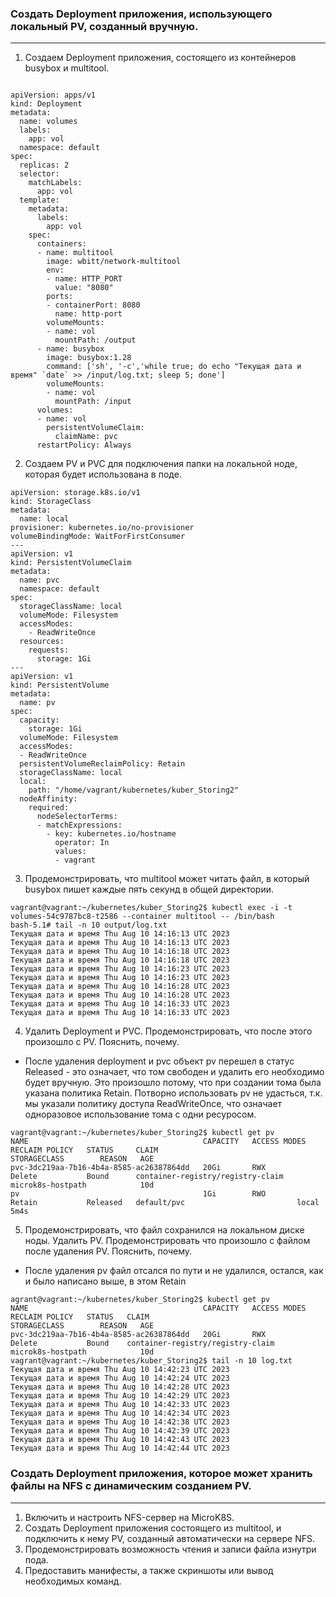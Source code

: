 ### Создать Deployment приложения, использующего локальный PV, созданный вручную.
***
1. Создаем Deployment приложения, состоящего из контейнеров busybox и multitool.
```

apiVersion: apps/v1
kind: Deployment
metadata:
  name: volumes
  labels:
    app: vol
  namespace: default
spec:
  replicas: 2
  selector:
    matchLabels:
      app: vol
  template:
    metadata:
      labels:
        app: vol
    spec:
      containers:
      - name: multitool
        image: wbitt/network-multitool
        env:
        - name: HTTP_PORT
          value: "8080"
        ports:
        - containerPort: 8080
          name: http-port
        volumeMounts:
        - name: vol
          mountPath: /output
      - name: busybox
        image: busybox:1.28
        command: ['sh', '-c','while true; do echo "Текущая дата и время" `date` >> /input/log.txt; sleep 5; done']
        volumeMounts:
        - name: vol
          mountPath: /input
      volumes:
      - name: vol
        persistentVolumeClaim:
          claimName: pvc
      restartPolicy: Always
```
2. Создаем PV и PVC для подключения папки на локальной ноде, которая будет использована в поде.
```
apiVersion: storage.k8s.io/v1
kind: StorageClass
metadata:
  name: local
provisioner: kubernetes.io/no-provisioner
volumeBindingMode: WaitForFirstConsumer
---
apiVersion: v1
kind: PersistentVolumeClaim
metadata:
  name: pvc
  namespace: default
spec:
  storageClassName: local
  volumeMode: Filesystem
  accessModes:
    - ReadWriteOnce
  resources:
    requests:
      storage: 1Gi
---
apiVersion: v1
kind: PersistentVolume
metadata:
  name: pv
spec:
  capacity:
    storage: 1Gi
  volumeMode: Filesystem
  accessModes:
  - ReadWriteOnce
  persistentVolumeReclaimPolicy: Retain
  storageClassName: local
  local:
    path: "/home/vagrant/kubernetes/kuber_Storing2"
  nodeAffinity:
    required:
      nodeSelectorTerms:
      - matchExpressions:
        - key: kubernetes.io/hostname
          operator: In
          values:
          - vagrant
```
3. Продемонстрировать, что multitool может читать файл, в который busybox пишет каждые пять секунд в общей директории.
````
vagrant@vagrant:~/kubernetes/kuber_Storing2$ kubectl exec -i -t volumes-54c9787bc8-t2586 --container multitool -- /bin/bash
bash-5.1# tail -n 10 output/log.txt
Текущая дата и время Thu Aug 10 14:16:13 UTC 2023
Текущая дата и время Thu Aug 10 14:16:13 UTC 2023
Текущая дата и время Thu Aug 10 14:16:18 UTC 2023
Текущая дата и время Thu Aug 10 14:16:18 UTC 2023
Текущая дата и время Thu Aug 10 14:16:23 UTC 2023
Текущая дата и время Thu Aug 10 14:16:23 UTC 2023
Текущая дата и время Thu Aug 10 14:16:28 UTC 2023
Текущая дата и время Thu Aug 10 14:16:28 UTC 2023
Текущая дата и время Thu Aug 10 14:16:33 UTC 2023
Текущая дата и время Thu Aug 10 14:16:33 UTC 2023
````
4. Удалить Deployment и PVC. Продемонстрировать, что после этого произошло с PV. Пояснить, почему.
 - После удаления deployment и pvc объект pv перешел в статус Released - это означает, что том свободен и удалить его необходимо будет вручную. Это произошло потому, что при создании тома была указана политика Retain. Потворно использовать pv не удасться, т.к. мы указали политику доступа ReadWriteOnce, что означает одноразовое использование тома с одни ресуросом.
````
vagrant@vagrant:~/kubernetes/kuber_Storing2$ kubectl get pv
NAME                                       CAPACITY   ACCESS MODES   RECLAIM POLICY   STATUS     CLAIM                               STORAGECLASS        REASON   AGE
pvc-3dc219aa-7b16-4b4a-8585-ac26387864dd   20Gi       RWX            Delete           Bound      container-registry/registry-claim   microk8s-hostpath            10d
pv                                         1Gi        RWO            Retain           Released   default/pvc                         local                       5m4s
````
5. Продемонстрировать, что файл сохранился на локальном диске ноды. Удалить PV. Продемонстрировать что произошло с файлом после удаления PV. Пояснить, почему.
 - После удаления pv файл отсался по пути и не удалился, остался, как и было написано выше, в этом Retain
````
agrant@vagrant:~/kubernetes/kuber_Storing2$ kubectl get pv
NAME                                       CAPACITY   ACCESS MODES   RECLAIM POLICY   STATUS   CLAIM                               STORAGECLASS        REASON   AGE
pvc-3dc219aa-7b16-4b4a-8585-ac26387864dd   20Gi       RWX            Delete           Bound    container-registry/registry-claim   microk8s-hostpath            10d
vagrant@vagrant:~/kubernetes/kuber_Storing2$ tail -n 10 log.txt
Текущая дата и время Thu Aug 10 14:42:23 UTC 2023
Текущая дата и время Thu Aug 10 14:42:24 UTC 2023
Текущая дата и время Thu Aug 10 14:42:28 UTC 2023
Текущая дата и время Thu Aug 10 14:42:29 UTC 2023
Текущая дата и время Thu Aug 10 14:42:33 UTC 2023
Текущая дата и время Thu Aug 10 14:42:34 UTC 2023
Текущая дата и время Thu Aug 10 14:42:38 UTC 2023
Текущая дата и время Thu Aug 10 14:42:39 UTC 2023
Текущая дата и время Thu Aug 10 14:42:43 UTC 2023
Текущая дата и время Thu Aug 10 14:42:44 UTC 2023
````

### Создать Deployment приложения, которое может хранить файлы на NFS с динамическим созданием PV.
***
1. Включить и настроить NFS-сервер на MicroK8S.
2. Создать Deployment приложения состоящего из multitool, и подключить к нему PV, созданный автоматически на сервере NFS.
3. Продемонстрировать возможность чтения и записи файла изнутри пода.
4. Предоставить манифесты, а также скриншоты или вывод необходимых команд.
